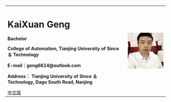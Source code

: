 <div>
<table border="0">
  <tr>
    <td>
      <h1>KaiXuan Geng</h1>
      <p><b>Bachelor</b></p>
      <p><b>College of Automation, Tianjing University of Since ＆ Technology</b></p>
      <p><b>E-mail：geng6614@outlook.com</b></p>
      <p><b>Address： Tianjing University of Since ＆ Technology, Dagu South Road, Nanjing</b></p>
      <a href="/index.html">中文版</a>
    </td>
    <td width="25%">
      <img src="/touxiang.jpg" width="100%">
    </td>
  </tr>
</table>
</div>
